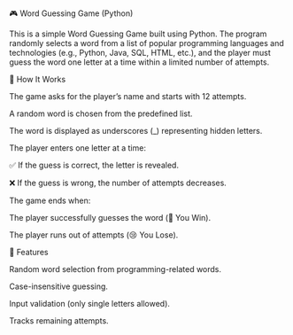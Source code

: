 🎮 Word Guessing Game (Python)

This is a simple Word Guessing Game built using Python.
The program randomly selects a word from a list of popular programming languages and technologies (e.g., Python, Java, SQL, HTML, etc.), and the player must guess the word one letter at a time within a limited number of attempts.

📝 How It Works

The game asks for the player’s name and starts with 12 attempts.

A random word is chosen from the predefined list.

The word is displayed as underscores (_) representing hidden letters.

The player enters one letter at a time:

✅ If the guess is correct, the letter is revealed.

❌ If the guess is wrong, the number of attempts decreases.

The game ends when:

The player successfully guesses the word (🎉 You Win).

The player runs out of attempts (😢 You Lose).

🚀 Features

Random word selection from programming-related words.

Case-insensitive guessing.

Input validation (only single letters allowed).

Tracks remaining attempts.